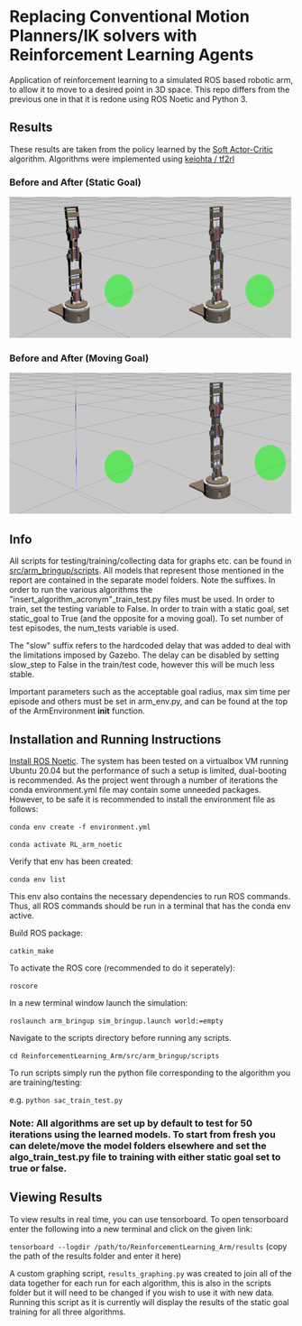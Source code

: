 # Replacing Conventional Motion Planners/IK solvers with Reinforcement Learning Agents
Application of reinforcement learning to a simulated ROS based robotic arm, to allow it to move to a desired point in 3D space. This repo differs from the previous one in that it is redone using ROS Noetic and Python 3.

## Results
These results are taken from the policy learned by the [Soft Actor-Critic](https://arxiv.org/abs/1812.05905 "Soft Actor-Critic Algorithms and Applications") algorithm. Algorithms were implemented using [ keiohta /
tf2rl ](https://github.com/keiohta/tf2rl#tf2rl "TF2RL Github Repo")
### Before and After (Static Goal)

<img src="media\before.gif" width="250" height="250"/><img src="media\after.gif" width="250" height="250"/>

### Before and After (Moving Goal)

<img src="media\before_moving.gif" width="250" height="250"/><img src="media\after_moving.gif" width="250" height="250"/>

## Info

All scripts for testing/training/collecting data for graphs etc. can be found in [src/arm_bringup/scripts](https://github.com/dVeon-loch/EEE4022_RL_Arm_noetic/tree/master/src/arm_bringup/scripts).
All models that represent those mentioned in the report are contained in the separate model folders. Note the suffixes. In order to run the various algorithms the "insert_algorithm_acronym"_train_test.py files must be used. In order to train, set the testing variable to False. In order to train with a static goal, set static_goal to True (and the opposite for a moving goal). To set number of test episodes, the num_tests variable is used.

The "slow" suffix refers to the hardcoded delay that was added to deal with the limitations imposed by Gazebo. The delay can be disabled by setting slow_step to False in the train/test code, however this will be much less stable.

Important parameters such as the acceptable goal radius, max sim time per episode and others must be set in arm_env.py, and can be found at the top of the ArmEnvironment __init__ function.

## Installation and Running Instructions

[Install ROS Noetic](http://wiki.ros.org/noetic/Installation/Ubuntu). The system has been tested on a virtualbox VM running Ubuntu 20.04 but the performance of such a setup is limited, dual-booting is recommended. As the project went through a number of iterations the conda environment.yml file may contain some unneeded packages. However, to be safe it is recommended to install the environment file as follows:

`conda env create -f environment.yml`

`conda activate RL_arm_noetic`

Verify that env has been created:

`conda env list`

This env also contains the necessary dependencies to run ROS commands. Thus, all ROS commands should be run in a terminal that has the conda env active. 

Build ROS package:

`catkin_make`

To activate the ROS core (recommended to do it seperately):

`roscore`

In a new terminal window launch the simulation:

`roslaunch arm_bringup sim_bringup.launch world:=empty`

Navigate to the scripts directory before running any scripts.

`cd ReinforcementLearning_Arm/src/arm_bringup/scripts`

To run scripts simply run the python file corresponding to the algorithm you are training/testing:

e.g. `python sac_train_test.py`

### Note: All algorithms are set up by default to test for 50 iterations using the learned models. To start from fresh you can delete/move the model folders elsewhere and set the algo_train_test.py file to training with either static goal set to true or false.

## Viewing Results

To view results in real time, you can use tensorboard. To open tensorboard enter the following into a new terminal and click on the given link:

`tensorboard --logdir /path/to/ReinforcementLearning_Arm/results`  (copy the path of the results folder and enter it here)

A custom graphing script, `results_graphing.py` was created to join all of the data together for each run for each algorithm, this is also in the scripts folder but it will need to be changed if you wish to use it with new data. Running this script as it is currently will display the results of the static goal training for all three algorithms. 

